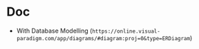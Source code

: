 # Doc
- With Database Modelling (`https://online.visual-paradigm.com/app/diagrams/#diagram:proj=0&type=ERDiagram`)
